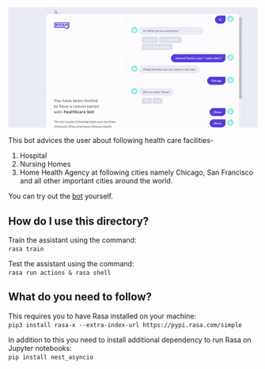 ![](rasax_healthcarebot.gif)

This bot advices the user about following health care facilities-
1. Hospital
2. Nursing Homes
3. Home Health Agency
at following cities namely Chicago, San Francisco and all other important cities around the world.

You can try out the <a href="http://35.200.162.2/guest/conversations/production/94b86ec57ab44b8ba9c2ad4abbb5bd04"> bot</a> yourself.

## How do I use this directory?
Train the assistant using the command:  
`rasa train`

Test the assistant using the command:  
`rasa run actions & rasa shell`

## What do you need to follow?

This  requires you to have Rasa installed on your machine:  
```pip3 install rasa-x --extra-index-url https://pypi.rasa.com/simple```

In addition to this you need to install additional dependency to run Rasa on Jupyter 
notebooks:  
```pip install nest_asyncio```
